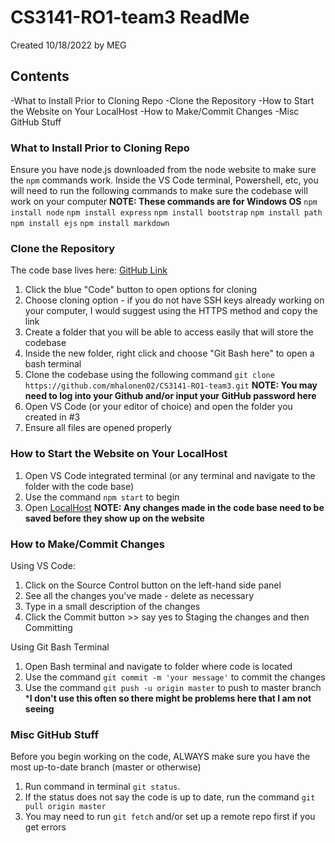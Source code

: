 # CS3141-RO1-team3 ReadMe
Created 10/18/2022 by MEG


## Contents 
-What to Install Prior to Cloning Repo
-Clone the Repository
-How to Start the Website on Your LocalHost
-How to Make/Commit Changes
-Misc GitHub Stuff

### What to Install Prior to Cloning Repo
Ensure you have node.js downloaded from the node website to make sure the `npm` commands work.
Inside the VS Code terminal, Powershell, etc, you will need to run the following commands to make sure the codebase will work on your computer 
**NOTE: These commands are for Windows OS**
    `npm install node`
    `npm install express`
    `npm install bootstrap`
    `npm install path`
    `npm install ejs`
    `npm install markdown`
    
### Clone the Repository
The code base lives here: [GitHub Link](https://github.com/mhalonen02/CS3141-RO1-team3)
1. Click the blue "Code" button to open options for cloning 
2. Choose cloning option - if you do not have SSH keys already working on your computer, I would suggest using the HTTPS method and copy the link
3. Create a folder that you will be able to access easily that will store the codebase
4. Inside the new folder, right click and choose "Git Bash here" to open a bash terminal
5. Clone the codebase using the following command
    `git clone https://github.com/mhalonen02/CS3141-RO1-team3.git`
**NOTE: You may need to log into your Github and/or input your GitHub password here**
6. Open VS Code (or your editor of choice) and open the folder you created in #3
7. Ensure all files are opened properly

### How to Start the Website on Your LocalHost
1. Open VS Code integrated terminal (or any terminal and navigate to the folder with the code base)
2. Use the command `npm start` to begin 
3. Open [LocalHost](http://localhost:8000/)
**NOTE: Any changes made in the code base need to be saved before they show up on the website**

### How to Make/Commit Changes
Using VS Code:
1. Click on the Source Control button on the left-hand side panel
2. See all the changes you've made - delete as necessary 
3. Type in a small description of the changes
4. Click the Commit button >> say yes to Staging the changes and then Committing

Using Git Bash Terminal
1. Open Bash terminal and navigate to folder where code is located
2. Use the command `git commit -m 'your message'` to commit the changes
3. Use the command `git push -u origin master` to push to master branch
   ***I don't use this often so there might be problems here that I am not seeing**


### Misc GitHub Stuff
Before you begin working on the code, ALWAYS make sure you have the most up-to-date branch (master or otherwise)
1. Run command in terminal `git status`. 
2. If the status does not say the code is up to date, run the command `git pull origin master` 
3. You may need to run `git fetch` and/or set up a remote repo first if you get errors
